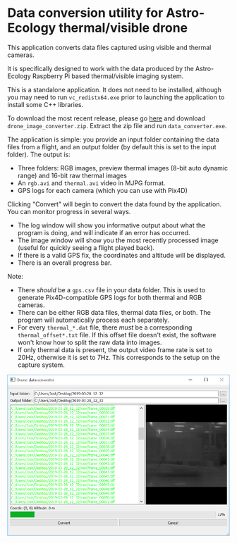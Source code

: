 # Data conversion utility for Astro-Ecology thermal/visible drone

This application converts data files captured using visible and thermal cameras.

It is specifically designed to work with the data produced by the Astro-Ecology Raspberry Pi based thermal/visible imaging system.

This is a standalone application. It does not need to be installed, although you may need to run `vc_redistx64.exe` prior to launching the application to install some C++ libraries.

To download the most recent release, please go [here](https://github.com/LJMUAstroecology/drone_data_converter/releases) and download `drone_image_converter.zip`. Extract the zip file and run `data_converter.exe`.

The application is simple: you provide an input folder containing the data files from a flight, and an output folder (by default this is set to the input folder). The output is:

* Three folders: RGB images, preview thermal images (8-bit auto dynamic range) and 16-bit raw thermal images
* An `rgb.avi` and `thermal.avi` video in MJPG format.
* GPS logs for each camera (which you can use with Pix4D)

Clicking "Convert" will begin to convert the data found by the application. You can monitor progress in several ways.

* The log window will show you informative output about what the program is doing, and will indicate if an error has occurred.
* The image window will show you the most recently processed image (useful for quickly seeing a flight played back).
* If there is a valid GPS fix, the coordinates and altitude will be displayed.
* There is an overall progress bar.

Note:

* There _should_ be a `gps.csv` file in your data folder. This is used to generate Pix4D-compatible GPS logs for both thermal and RGB cameras.
* There can be either RGB data files, thermal data files, or both. The program will automatically process each separately.
* For every `thermal_*.dat` file, there _must_ be a corresponding `thermal_offset*.txt` file. If this offset file doesn't exist, the software won't know how to split the raw data into images.
* If only thermal data is present, the output video frame rate is set to 20Hz, otherwise it is set to 7Hz. This corresponds to the setup on the capture system.

!["screenshot"](.\data_converter.PNG)